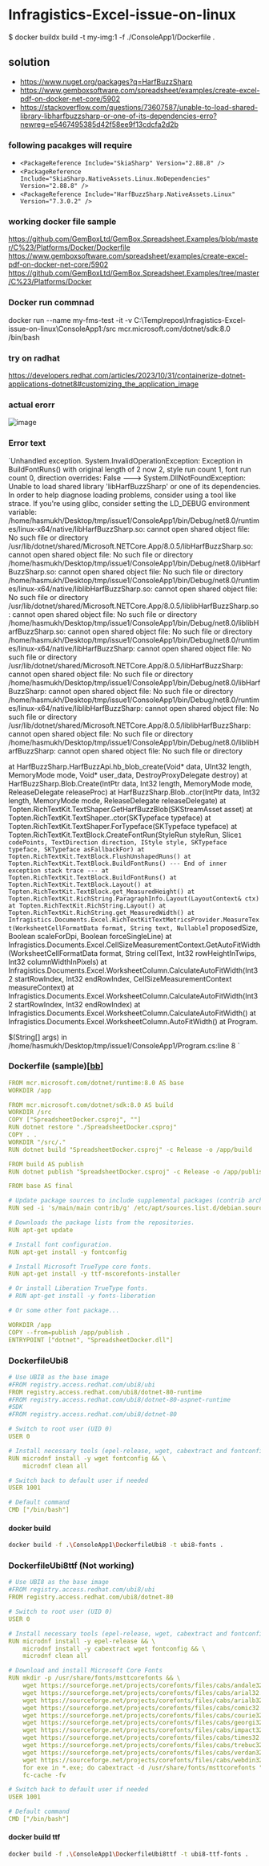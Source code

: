 # Infragistics-Excel-issue-on-linux

$ docker buildx build -t my-img:1 -f ./ConsoleApp1/Dockerfile .

## solution
* https://www.nuget.org/packages?q=HarfBuzzSharp
* https://www.gemboxsoftware.com/spreadsheet/examples/create-excel-pdf-on-docker-net-core/5902
* https://stackoverflow.com/questions/73607587/unable-to-load-shared-library-libharfbuzzsharp-or-one-of-its-dependencies-erro?newreg=e5467495385d42f58ee9f13cdcfa2d2b

### following pacakges will require
* `<PackageReference Include="SkiaSharp" Version="2.88.8" />`
* `<PackageReference Include="SkiaSharp.NativeAssets.Linux.NoDependencies" Version="2.88.8" />`
* `<PackageReference Include="HarfBuzzSharp.NativeAssets.Linux" Version="7.3.0.2" />`

### working docker file sample
https://github.com/GemBoxLtd/GemBox.Spreadsheet.Examples/blob/master/C%23/Platforms/Docker/Dockerfile
https://www.gemboxsoftware.com/spreadsheet/examples/create-excel-pdf-on-docker-net-core/5902
https://github.com/GemBoxLtd/GemBox.Spreadsheet.Examples/tree/master/C%23/Platforms/Docker


### Docker run commnad

docker run --name my-fms-test -it -v C:\Temp\repos\Infragistics-Excel-issue-on-linux\ConsoleApp1:/src mcr.microsoft.com/dotnet/sdk:8.0 /bin/bash

### try on radhat
https://developers.redhat.com/articles/2023/10/31/containerize-dotnet-applications-dotnet8#customizing_the_application_image

### actual erorr

![image](https://github.com/user-attachments/assets/0f1d413d-64e6-4e41-9659-2ee00f696a86)

### Error text
`Unhandled exception. System.InvalidOperationException: Exception in BuildFontRuns() with original length of 2 now 2, style run count 1, font run count 0, direction overrides: False
 ---> System.DllNotFoundException: Unable to load shared library 'libHarfBuzzSharp' or one of its dependencies. In order to help diagnose loading problems, consider using a tool like strace. If you're using glibc, consider setting the LD_DEBUG environment variable: 
/home/hasmukh/Desktop/tmp/issue1/ConsoleApp1/bin/Debug/net8.0/runtimes/linux-x64/native/libHarfBuzzSharp.so: cannot open shared object file: No such file or directory
/usr/lib/dotnet/shared/Microsoft.NETCore.App/8.0.5/libHarfBuzzSharp.so: cannot open shared object file: No such file or directory
/home/hasmukh/Desktop/tmp/issue1/ConsoleApp1/bin/Debug/net8.0/libHarfBuzzSharp.so: cannot open shared object file: No such file or directory
/home/hasmukh/Desktop/tmp/issue1/ConsoleApp1/bin/Debug/net8.0/runtimes/linux-x64/native/liblibHarfBuzzSharp.so: cannot open shared object file: No such file or directory
/usr/lib/dotnet/shared/Microsoft.NETCore.App/8.0.5/liblibHarfBuzzSharp.so: cannot open shared object file: No such file or directory
/home/hasmukh/Desktop/tmp/issue1/ConsoleApp1/bin/Debug/net8.0/liblibHarfBuzzSharp.so: cannot open shared object file: No such file or directory
/home/hasmukh/Desktop/tmp/issue1/ConsoleApp1/bin/Debug/net8.0/runtimes/linux-x64/native/libHarfBuzzSharp: cannot open shared object file: No such file or directory
/usr/lib/dotnet/shared/Microsoft.NETCore.App/8.0.5/libHarfBuzzSharp: cannot open shared object file: No such file or directory
/home/hasmukh/Desktop/tmp/issue1/ConsoleApp1/bin/Debug/net8.0/libHarfBuzzSharp: cannot open shared object file: No such file or directory
/home/hasmukh/Desktop/tmp/issue1/ConsoleApp1/bin/Debug/net8.0/runtimes/linux-x64/native/liblibHarfBuzzSharp: cannot open shared object file: No such file or directory
/usr/lib/dotnet/shared/Microsoft.NETCore.App/8.0.5/liblibHarfBuzzSharp: cannot open shared object file: No such file or directory
/home/hasmukh/Desktop/tmp/issue1/ConsoleApp1/bin/Debug/net8.0/liblibHarfBuzzSharp: cannot open shared object file: No such file or directory

   at HarfBuzzSharp.HarfBuzzApi.hb_blob_create(Void* data, UInt32 length, MemoryMode mode, Void* user_data, DestroyProxyDelegate destroy)
   at HarfBuzzSharp.Blob.Create(IntPtr data, Int32 length, MemoryMode mode, ReleaseDelegate releaseProc)
   at HarfBuzzSharp.Blob..ctor(IntPtr data, Int32 length, MemoryMode mode, ReleaseDelegate releaseDelegate)
   at Topten.RichTextKit.TextShaper.GetHarfBuzzBlob(SKStreamAsset asset)
   at Topten.RichTextKit.TextShaper..ctor(SKTypeface typeface)
   at Topten.RichTextKit.TextShaper.ForTypeface(SKTypeface typeface)
   at Topten.RichTextKit.TextBlock.CreateFontRun(StyleRun styleRun, Slice`1 codePoints, TextDirection direction, IStyle style, SKTypeface typeface, SKTypeface asFallbackFor)
   at Topten.RichTextKit.TextBlock.FlushUnshapedRuns()
   at Topten.RichTextKit.TextBlock.BuildFontRuns()
   --- End of inner exception stack trace ---
   at Topten.RichTextKit.TextBlock.BuildFontRuns()
   at Topten.RichTextKit.TextBlock.Layout()
   at Topten.RichTextKit.TextBlock.get_MeasuredHeight()
   at Topten.RichTextKit.RichString.ParagraphInfo.Layout(LayoutContext& ctx)
   at Topten.RichTextKit.RichString.Layout()
   at Topten.RichTextKit.RichString.get_MeasuredWidth()
   at Infragistics.Documents.Excel.RichTextKitTextMetricsProvider.MeasureText(WorksheetCellFormatData format, String text, Nullable`1 proposedSize, Boolean scaleForDpi, Boolean forceSingleLine)
   at Infragistics.Documents.Excel.CellSizeMeasurementContext.GetAutoFitWidth(WorksheetCellFormatData format, String cellText, Int32 rowHeightInTwips, Int32 columnWidthInPixels)
   at Infragistics.Documents.Excel.WorksheetColumn.CalculateAutoFitWidth(Int32 startRowIndex, Int32 endRowIndex, CellSizeMeasurementContext measureContext)
   at Infragistics.Documents.Excel.WorksheetColumn.CalculateAutoFitWidth(Int32 startRowIndex, Int32 endRowIndex)
   at Infragistics.Documents.Excel.WorksheetColumn.CalculateAutoFitWidth()
   at Infragistics.Documents.Excel.WorksheetColumn.AutoFitWidth()
   at Program.<Main>$(String[] args) in /home/hasmukh/Desktop/tmp/issue1/ConsoleApp1/Program.cs:line 8
`

### Dockerfile (sample)[[bb](https://www.gemboxsoftware.com/spreadsheet/examples/create-excel-pdf-on-docker-net-core/5902)]
``` yaml
FROM mcr.microsoft.com/dotnet/runtime:8.0 AS base
WORKDIR /app

FROM mcr.microsoft.com/dotnet/sdk:8.0 AS build
WORKDIR /src
COPY ["SpreadsheetDocker.csproj", ""]
RUN dotnet restore "./SpreadsheetDocker.csproj"
COPY . .
WORKDIR "/src/."
RUN dotnet build "SpreadsheetDocker.csproj" -c Release -o /app/build

FROM build AS publish
RUN dotnet publish "SpreadsheetDocker.csproj" -c Release -o /app/publish /p:UseAppHost=false

FROM base AS final

# Update package sources to include supplemental packages (contrib archive area).
RUN sed -i 's/main/main contrib/g' /etc/apt/sources.list.d/debian.sources

# Downloads the package lists from the repositories.
RUN apt-get update

# Install font configuration.
RUN apt-get install -y fontconfig

# Install Microsoft TrueType core fonts.
RUN apt-get install -y ttf-mscorefonts-installer

# Or install Liberation TrueType fonts.
# RUN apt-get install -y fonts-liberation

# Or some other font package...

WORKDIR /app
COPY --from=publish /app/publish .
ENTRYPOINT ["dotnet", "SpreadsheetDocker.dll"]
```

### DockerfileUbi8 
```yaml
# Use UBI8 as the base image
#FROM registry.access.redhat.com/ubi8/ubi
FROM registry.access.redhat.com/ubi8/dotnet-80-runtime
#FROM registry.access.redhat.com/ubi8/dotnet-80-aspnet-runtime
#SDK
#FROM registry.access.redhat.com/ubi8/dotnet-80

# Switch to root user (UID 0)
USER 0

# Install necessary tools (epel-release, wget, cabextract and fontconfig using microdnf)
RUN microdnf install -y wget fontconfig && \
    microdnf clean all

# Switch back to default user if needed
USER 1001

# Default command
CMD ["/bin/bash"]

```
#### docker build
```sh
docker build -f .\ConsoleApp1\DockerfileUbi8 -t ubi8-fonts .
```

### DockerfileUbi8ttf (Not working)
```yaml
# Use UBI8 as the base image
#FROM registry.access.redhat.com/ubi8/ubi
FROM registry.access.redhat.com/ubi8/dotnet-80

# Switch to root user (UID 0)
USER 0

# Install necessary tools (epel-release, wget, cabextract and fontconfig using microdnf)
RUN microdnf install -y epel-release && \
    microdnf install -y cabextract wget fontconfig && \
    microdnf clean all

# Download and install Microsoft Core Fonts
RUN mkdir -p /usr/share/fonts/msttcorefonts && \
    wget https://sourceforge.net/projects/corefonts/files/cabs/andale32.exe && \
    wget https://sourceforge.net/projects/corefonts/files/cabs/arial32.exe && \
    wget https://sourceforge.net/projects/corefonts/files/cabs/arialb32.exe && \
    wget https://sourceforge.net/projects/corefonts/files/cabs/comic32.exe && \
    wget https://sourceforge.net/projects/corefonts/files/cabs/courie32.exe && \
    wget https://sourceforge.net/projects/corefonts/files/cabs/georgi32.exe && \
    wget https://sourceforge.net/projects/corefonts/files/cabs/impact32.exe && \
    wget https://sourceforge.net/projects/corefonts/files/cabs/times32.exe && \
    wget https://sourceforge.net/projects/corefonts/files/cabs/trebuc32.exe && \
    wget https://sourceforge.net/projects/corefonts/files/cabs/verdan32.exe && \
    wget https://sourceforge.net/projects/corefonts/files/cabs/webdin32.exe && \
    for exe in *.exe; do cabextract -d /usr/share/fonts/msttcorefonts "$exe"; done && \
    fc-cache -fv

# Switch back to default user if needed
USER 1001

# Default command
CMD ["/bin/bash"]

```

#### docker build ttf
```sh
docker build -f .\ConsoleApp1\DockerfileUbi8ttf -t ubi8-ttf-fonts .
```

